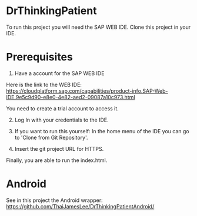 # DrThinkingPatient

To run this project you will need the SAP WEB IDE. Clone this project in your IDE.

# Prerequisites

1. Have a account for the SAP WEB IDE

Here is the link to the WEB IDE:
https://cloudplatform.sap.com/capabilities/product-info.SAP-Web-IDE.9e5c9d90-e8e0-4e82-aed2-09087a10c973.html

You need to create a trial account to access it.

2. Log In with your credentials to the IDE.

3. If you want to run this yourself: In the home menu of the IDE you can go to 'Clone from Git Repository'.

4. Insert the git project URL for HTTPS.

Finally, you are able to run the index.html.

# Android
See in this project the Android wrapper:
https://github.com/ThaiJamesLee/DrThinkingPatientAndroid/
